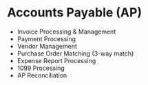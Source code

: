 # Accounts Payable (AP)

- Invoice Processing & Management
- Payment Processing
- Vendor Management
- Purchase Order Matching (3-way match)
- Expense Report Processing
- 1099 Processing
- AP Reconciliation